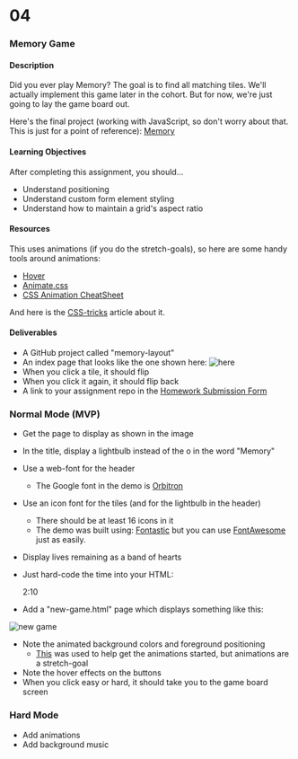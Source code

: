 # 04

### Memory Game

#### Description

Did you ever play Memory? The goal is to find all matching tiles. We'll actually implement this game later in the cohort. But for now, we're just going to lay the game board out.

Here's the final project (working with JavaScript, so don't worry about that. This is just for a point of reference): [Memory](http://chrisdavies.github.io/memory/)

#### Learning Objectives

After completing this assignment, you should...

* Understand positioning
* Understand custom form element styling
* Understand how to maintain a grid's aspect ratio

#### Resources

This uses animations (if you do the stretch-goals), so here are some handy tools around animations:

* [Hover](http://ianlunn.github.io/Hover/)
* [Animate.css](http://daneden.github.io/animate.css/)
* [CSS Animation CheatSheet](http://www.justinaguilar.com/animations/index.html)

And here is the [CSS-tricks](https://css-tricks.com/almanac/properties/a/animation/) article about it.

#### Deliverables

* A GitHub project called "memory-layout"
* An index page that looks like the one shown here:
![here](https://github.com/tiy-durham-fe-2015/curriculum/raw/master/img/memory-gameboard.gif)
* When you click a tile, it should flip
* When you click it again, it should flip back
* A link to your assignment repo in the [Homework Submission Form](https://docs.google.com/forms/d/1kgFQrS4ZIh-h82ruErBGX9lTF3PIomq01kTvT2DZr2A/viewform)

### Normal Mode (MVP)

* Get the page to display as shown in the image
* In the title, display a lightbulb instead of the o in the word "Memory"
* Use a web-font for the header
  * The Google font in the demo is [Orbitron](http://fonts.googleapis.com/css?family=Orbitron)
* Use an icon font for the tiles (and for the lightbulb in the header)
  * There should be at least 16 icons in it
  * The demo was built using: [Fontastic](http://fontastic.me/) but you can use [FontAwesome](https://fortawesome.github.io/Font-Awesome/) just as easily.
* Display lives remaining as a band of hearts
* Just hard-code the time into your HTML:

    <span class="game__time">2:10</span>

* Add a "new-game.html" page which displays something like this:

![new game](https://github.com/tiy-durham-fe-2015/curriculum/raw/master/img/memory-new-game.gif)

* Note the animated background colors and foreground positioning
  * [This](http://www.justinaguilar.com/animations/index.html) was used to help get the animations started, but animations are a stretch-goal
* Note the hover effects on the buttons
* When you click easy or hard, it should take you to the game board screen

### Hard Mode

* Add animations
* Add background music
